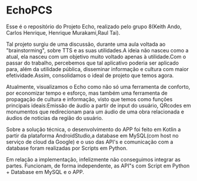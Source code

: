 # EchoPCS
Esse é o repositório do Projeto Echo, realizado pelo grupo 8(Keith Ando, Carlos Henrique, Henrique Murakami,Raul Tai).
  <p>Tal projeto surgiu de uma discussão, durante uma aula voltada ao "brainstorming", sobre TTS e as suas utilidades.A ideia não nasceu como a atual, ela nasceu com um objetivo muito voltado apenas à utilidade.Com o passar do trabalho, percebemos que tal aplicativo poderia ser aplicado para, além da utilidade pública, disseminar informação e cultura com maior efetividade.Assim, consolidamos o ideal de projeto que temos agora.</p>
   <p>Atualmente, visualizamos o Echo como não só uma ferramenta de conforto, por economizar tempo e esforço, mas também uma ferramenta de propagação de cultura e informação, visto que temos como funções principais ideais:Emissão de áudio a partir de input do usuário, QRcodes em monumentos que redirecionam para um áudio de uma obra relacionada e áudios de noticias da região do usuário.</p>
   <p>Sobre a solução técnica, o desenvolvimento do APP foi feito em Kotlin a partir da plataforma AndroidStudio,a database em MySQL(com host no serviço de cloud da Google) e o uso das API's e comunicação com a database foram realizadas por Scripts em Python.</p>
   <p>Em relação a implementação, infelizmente não conseguimos integrar as partes. Funcionam, de forma independente, as API"s com Script em Python + Database em MySQL e o APP.</p>
